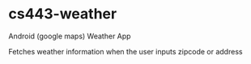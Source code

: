 # cs443-weather
Android (google maps) Weather App

Fetches weather information when the user inputs zipcode or address
